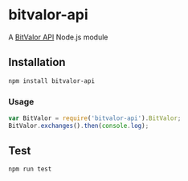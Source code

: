 # bitvalor-api
A [BitValor API](http://bitvalor.com/api) Node.js module

## Installation
```sh
npm install bitvalor-api
```

### Usage
```javascript
var BitValor = require('bitvalor-api').BitValor;
BitValor.exchanges().then(console.log);
```

## Test
```sh
npm run test
```
